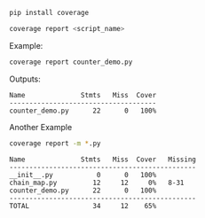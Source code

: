 ```bash
pip install coverage
```

```bash
coverage report <script_name>
```

Example:
```bash
coverage report counter_demo.py
```
Outputs:
```
Name              Stmts   Miss  Cover
-------------------------------------
counter_demo.py      22      0   100%

```

Another Example
```bash
coverage report -m *.py
```

```
Name              Stmts   Miss  Cover   Missing
-----------------------------------------------
__init__.py           0      0   100%
chain_map.py         12     12     0%   8-31
counter_demo.py      22      0   100%
-----------------------------------------------
TOTAL                34     12    65%

```